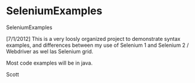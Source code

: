 SeleniumExamples
================

SeleniumExamples

[7/1/2012] This is a very loosly organized project to demonstrate syntax examples,
and differences between my use of Selenium 1 and Selenium 2 / Webdriver as wel las Selenium grid.

Most code examples will be in java.

Scott